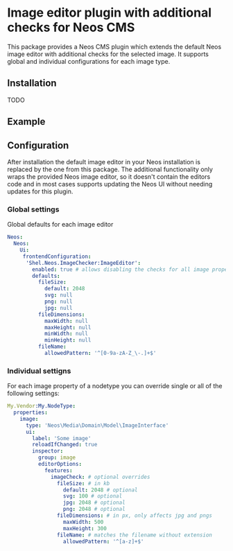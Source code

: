 # Image editor plugin with additional checks for Neos CMS

This package provides a Neos CMS plugin which extends the default Neos image editor with additional checks for the 
selected image. It supports global and individual configurations for each image type.

## Installation

TODO

## Example
                                                        
## Configuration

After installation the default image editor in your Neos installation is replaced by the one from this package.
The additional functionality only wraps the provided Neos image editor, so it doesn't contain the editors code
and in most cases supports updating the Neos UI without needing updates for this plugin.

### Global settings

Global defaults for each image editor

```yaml
Neos:
  Neos:
    Ui:
     frontendConfiguration:
      'Shel.Neos.ImageChecker:ImageEditor':
        enabled: true # allows disabling the checks for all image properties
        defaults:
          fileSize:
            default: 2048
            svg: null
            png: null
            jpg: null
          fileDimensions:
            maxWidth: null
            maxHeight: null
            minWidth: null
            minHeight: null
          fileName:
            allowedPattern: '^[0-9a-zA-Z_\-.]+$'
```

### Individual settigns

For each image property of a nodetype you can override single or all of the following settings:

```yaml
My.Vendor:My.NodeType:
  properties:
    image:
      type: 'Neos\Media\Domain\Model\ImageInterface'
      ui:
        label: 'Some image'
        reloadIfChanged: true
        inspector:
          group: image
          editorOptions:
            features:
              imageCheck: # optional overrides
                fileSize: # in kb
                  default: 2048 # optional
                  svg: 100 # optional
                  jpg: 2048 # optional
                  png: 2048 # optional
                fileDimensions: # in px, only affects jpg and pngs
                  maxWidth: 500
                  maxHeight: 300
                fileName: # matches the filename without extension
                  allowedPattern: '^[a-z]+$'
```
